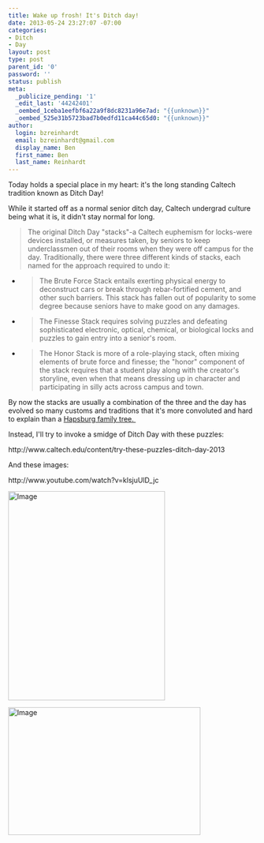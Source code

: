 ```yaml
---
title: Wake up frosh! It's Ditch day!
date: 2013-05-24 23:27:07 -07:00
categories:
- Ditch
- Day
layout: post
type: post
parent_id: '0'
password: ''
status: publish
meta:
  _publicize_pending: '1'
  _edit_last: '44242401'
  _oembed_1ceba1eefbf6a22a9f8dc8231a96e7ad: "{{unknown}}"
  _oembed_525e31b5723bad7b0edfd11ca44c65d0: "{{unknown}}"
author:
  login: bzreinhardt
  email: bzreinhardt@gmail.com
  display_name: Ben
  first_name: Ben
  last_name: Reinhardt
---
```


<p>Today holds a special place in my heart: it's the long standing Caltech tradition known as Ditch Day!</p>
<p>While it started off as a normal senior ditch day, Caltech undergrad culture being what it is, it didn't stay normal for long.</p>
<blockquote><p>The original Ditch Day "stacks"-a Caltech euphemism for locks-were devices installed, or measures taken, by seniors to keep underclassmen out of their rooms when they were off campus for the day. Traditionally, there were three different kinds of stacks, each named for the approach required to undo it:</p></blockquote>
<ul>
<li>
<blockquote><p>The Brute Force Stack entails exerting physical energy to deconstruct cars or break through rebar-fortified cement, and other such barriers. This stack has fallen out of popularity to some degree because seniors have to make good on any damages.</p></blockquote>
</li>
<li>
<blockquote><p>The Finesse Stack requires solving puzzles and defeating sophisticated electronic, optical, chemical, or biological locks and puzzles to gain entry into a senior's room.</p></blockquote>
</li>
<li>
<blockquote><p>The Honor Stack is more of a role-playing stack, often mixing elements of brute force and finesse; the "honor" component of the stack requires that a student play along with the creator's storyline, even when that means dressing up in character and participating in silly acts across campus and town.</p></blockquote>
</li>
</ul>
<p>By now the stacks are usually a combination of the three and the day has evolved so many customs and traditions that it's more convoluted and hard to explain than a <a href="http://thepoormouth.blogspot.com/2009/04/far-too-close-family.html">Hapsburg family tree. </a></p>
<p>Instead, I'll try to invoke a smidge of Ditch Day with these puzzles:</p>
<p>http://www.caltech.edu/content/try-these-puzzles-ditch-day-2013</p>
<p>And these images:</p>
<p>http://www.youtube.com/watch?v=klsjuUlD_jc</p>
<p><a href="http://benjaminreinhardt.files.wordpress.com/2013/05/31829_512377973306_3501242_30443406_789082_n.jpg"><img class=" wp-image" id="i-139" alt="Image" src="{{ site.baseurl }}/assets/31829_512377973306_3501242_30443406_789082_n.jpg?w=530" width="318" height="424" /></a></p>
<p><a href="http://benjaminreinhardt.files.wordpress.com/2013/05/imgp2178.jpg"><img class=" wp-image" id="i-141" alt="Image" src="{{ site.baseurl }}/assets/imgp2178.jpg?w=650" width="390" height="259" /></a></p>
